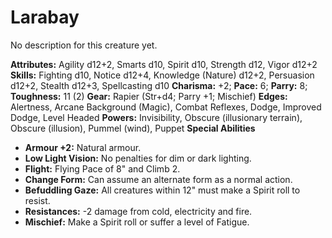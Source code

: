 # Larabay

No description for this creature yet.

**Attributes:** Agility d12+2, Smarts d10, Spirit d10, Strength d12,
Vigor d12+2
**Skills:** Fighting d10, Notice d12+4, Knowledge (Nature) d12+2,
Persuasion d12+2, Stealth d12+3, Spellcasting d10
**Charisma:** +2; **Pace:** 6; **Parry:** 8; **Toughness:** 11 (2)
**Gear:** Rapier (Str+d4; Parry +1; Mischief)
**Edges:** Alertness, Arcane Background (Magic), Combat Reflexes, Dodge,
Improved Dodge, Level Headed
**Powers:** Invisibility, Obscure (illusionary terrain), Obscure
(illusion), Pummel (wind), Puppet
**Special Abilities**

- **Armour +2:** Natural armour.
- **Low Light Vision:** No penalties for dim or dark lighting.
- **Flight:** Flying Pace of 8" and Climb 2.
- **Change Form:** Can assume an alternate form as a normal action.
- **Befuddling Gaze:** All creatures within 12" must make a Spirit roll
to resist.
- **Resistances:** -2 damage from cold, electricity and fire.
- **Mischief:** Make a Spirit roll or suffer a level of Fatigue.
